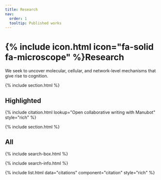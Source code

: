 ```yaml
---
title: Research
nav:
  order: 1
  tooltip: Published works
---
```


# {% include icon.html icon="fa-solid fa-microscope" %}Research

We seek to uncover molecular, cellular, and network-level mechanisms that give rise to cognition.

{% include section.html %}

## Highlighted

{% include citation.html lookup="Open collaborative writing with Manubot" style="rich" %}

{% include section.html %}

## All

{% include search-box.html %}

{% include search-info.html %}

{% include list.html data="citations" component="citation" style="rich" %}
